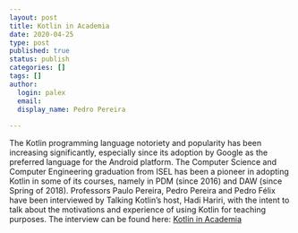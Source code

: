 ```yaml
---
layout: post
title: Kotlin in Academia
date: 2020-04-25
type: post
published: true
status: publish
categories: []
tags: []
author:
  login: palex
  email: 
  display_name: Pedro Pereira
  
---
```


The Kotlin programming language notoriety and popularity has been increasing
significantly, especially since its adoption by Google as the preferred language
for the Android platform. The Computer Science and Computer Engineering
graduation from ISEL has been a pioneer in adopting Kotlin in some of its
courses, namely in PDM (since 2016) and DAW (since Spring of 2018). Professors
Paulo Pereira, Pedro Pereira and Pedro Félix have been interviewed by Talking
Kotlin’s host, Hadi Hariri, with the intent to talk about the motivations and
experience of using Kotlin for teaching purposes. The interview can be found
here: [Kotlin in Academia](https://talkingkotlin.com/kotlin-in-academia/)